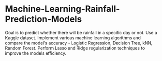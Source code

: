 # Machine-Learning-Rainfall-Prediction-Models
Goal is to predict whether there will be rainfall in a specific day or not. Use a Kaggle dataset. Implement various machine learning algorithms and compare the model's accuracy - Logistic Regression, Decision Tree, kNN, Random Forest. Perform Lasso and Ridge regularization techniques to improve the models efficiency.

